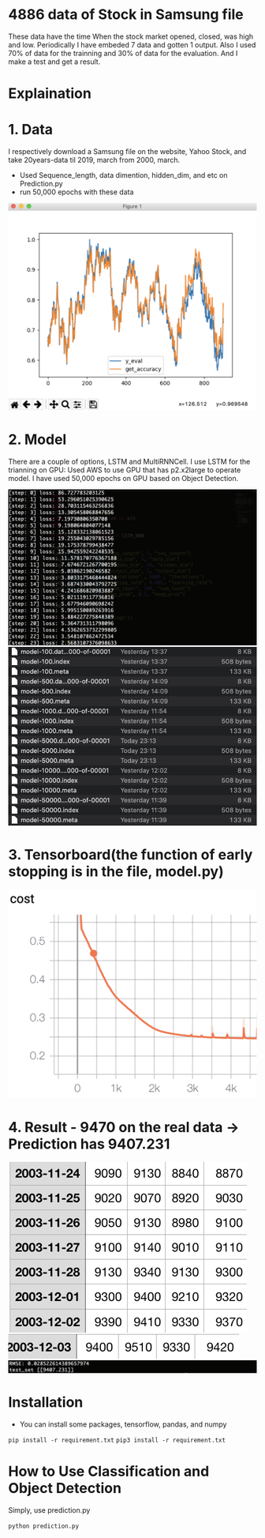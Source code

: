 # 4886 data of Stock in Samsung file

These data have the time When the stock market opened, closed, was high and low. Periodically I have embeded 7 data and gotten 1 output. Also I used 70% of data for the trainning and 30% of data for the evaluation. And I make a test and get a result.   

# Explaination

# 1. Data

I respectively download a Samsung file on the website, Yahoo Stock, and take 20years-data til 2019, march from 2000, march.

- Used Sequence_length, data dimention, hidden_dim, and etc on Prediction.py
- run 50,000 epochs with these data

![1](./git/1.png)

# 2. Model 

There are a couple of options, LSTM and MultiRNNCell. I use LSTM for the trianning on GPU: Used AWS to use GPU that has p2.x2large to operate model. I have used 50,000 epochs on GPU based on Object Detection.

![1](./git/2.png)
![1](./git/3.png)

# 3. Tensorboard(the function of early stopping is in the file, model.py) 

![1](./git/4.png)

# 4. Result - 9470 on the real data -> Prediction has 9407.231


![1](./git/5.png)
![1](./git/6.png)
![1](./git/7.png)



# Installation

- You can install some packages, tensorflow, pandas, and numpy

`pip install -r requirement.txt`
`pip3 install -r requirement.txt`

# How to Use Classification and Object Detection

Simply, use prediction.py

`python prediction.py`



